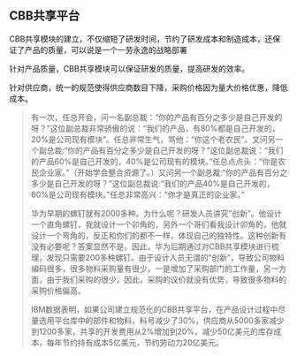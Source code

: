 ## CBB共享平台

CBB共享模块的建立，不仅缩短了研发时间，节约了研发成本和制造成本，还保证了产品的质量，可以说是一个一劳永逸的战略部署

针对产品质量，CBB共享模块可以保证研发的质量，提高研发的效率。

针对供应商，统一的规范使得供应商数目下降，采购价格因为量大价格优惠，降低成本。

> 有一次，任总开会，问一名副总裁：“你的产品有百分之多少是自己开发的呀？”这位副总裁非常骄傲的说：“我们的产品，有80%都是自己开发的，20%是公司现有模块”。任总非常生气，骂他：“你这个老农民”。又问另一个副总裁:“你的产品有百分之多少是自己开发的呀？”这位副总裁说：“我们的产品60%是自己开发的，40%是公司现有的模块。”任总点点头：“你是农民企业家。”（开始学会整合资源了。）又问另一个副总裁:“你的产品有百分之多少是自己开发的呀？”这位副总裁说:”我们的产品40%是自己开发的，60%是公司现有模块。”任总非常高兴：“你才是真正的企业家。”
>
> 华为早期的螺钉就有2000多种。为什么呢？研发人员讲究”创新”。他设计一个直角螺钉，我就设计一个卯角的，另外一个哥们看我设计卯角的，他就设计一个弯角的，反正和你们的都不一样，体现自己的独特性。这种创新有没有必要呢？答案显然不是。因此，华为后期通过对CBB共享模块进行梳理，发现只需要200多种螺钉。由于设计人员无谓的“创新”，导致公司物料编码很多，很多物料采购量有很少，一是增加了采购部门的工作量，另一方面，由于我们采购的很少，因此，采购的议价就没有优势，导致很多物料的采购价格偏高。
>
>  IBM数据表明，如果公司建立规范化的CBB共享平台，在产品设计过程中尽量选用平台库中的部件和物料，料号减少了30%，供应商从5000多家减少到1200多家，共享的开发费用从2%增加到20%，减少50亿美元的库存成本，每年节约持有成本5亿美元，节约劳动力20亿美元。